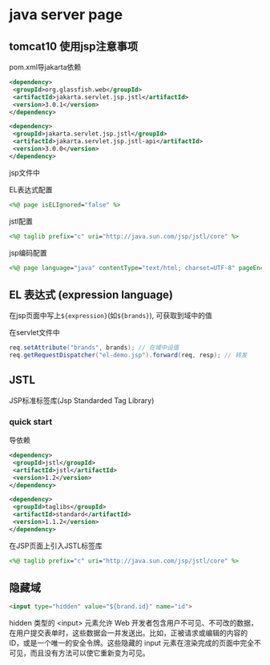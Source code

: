 # java server page

## tomcat10 使用jsp注意事项

pom.xml导jakarta依赖

```xml
<dependency>
 <groupId>org.glassfish.web</groupId>
 <artifactId>jakarta.servlet.jsp.jstl</artifactId>
 <version>3.0.1</version>
</dependency>

<dependency>
 <groupId>jakarta.servlet.jsp.jstl</groupId>
 <artifactId>jakarta.servlet.jsp.jstl-api</artifactId>
 <version>3.0.0</version>
</dependency>
```

jsp文件中

EL表达式配置

```jsp
<%@ page isELIgnored="false" %>
```

jstl配置

```jsp
<%@ taglib prefix="c" uri="http://java.sun.com/jsp/jstl/core" %>
```

jsp编码配置

```jsp
<%@ page language="java" contentType="text/html; charset=UTF-8" pageEncoding="UTF-8"%>
```

## EL 表达式 (expression language)

在jsp页面中写上`${expression}`(如`${brands}`), 可获取到域中的值

在servlet文件中

```java
req.setAttribute("brands", brands); // 在域中设值
req.getRequestDispatcher("el-demo.jsp").forward(req, resp); // 转发
```

## JSTL

JSP标准标签库(Jsp Standarded Tag Library)

### quick start

导依赖

```xml
<dependency>
 <groupId>jstl</groupId>
 <artifactId>jstl</artifactId>
 <version>1.2</version>
</dependency>

<dependency>
 <groupId>taglibs</groupId>
 <artifactId>standard</artifactId>
 <version>1.1.2</version>
</dependency>
```

在JSP页面上引入JSTL标签库

```jsp
<%@ taglib prefix="c" uri="http://java.sun.com/jsp/jstl/core" %>
```

## 隐藏域

```html
<input type="hidden" value="${brand.id}" name="id">
```

hidden 类型的 \<input> 元素允许 Web 开发者包含用户不可见、不可改的数据，在用户提交表单时，这些数据会一并发送出。比如，正被请求或编辑的内容的 ID，或是一个唯一的安全令牌。这些隐藏的 input 元素在渲染完成的页面中完全不可见，而且没有方法可以使它重新变为可见。
